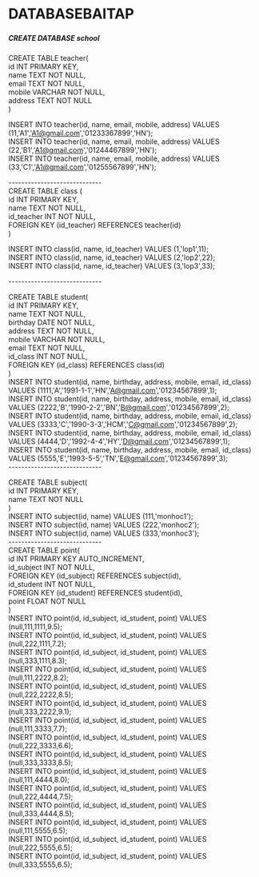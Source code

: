 # DATABASEBAITAP <h3>
<h5> CREATE DATABASE school </h5>
    
CREATE TABLE teacher( </br>
    id INT PRIMARY KEY, </br>
    name TEXT NOT NULL, </br>
    email TEXT NOT NULL, </br>
    mobile VARCHAR NOT NULL, </br>
    address TEXT NOT NULL </br>
)</br>

INSERT INTO teacher(id, name, email, mobile, address) VALUES (11,'A1','A1@gmail.com','01233367899','HN');</br>
INSERT INTO teacher(id, name, email, mobile, address) VALUES (22,'B1','A1@gmail.com','01244467899','HN');</br>
INSERT INTO teacher(id, name, email, mobile, address) VALUES (33,'C1','A1@gmail.com','01255567899','HN');</br>

-----------------------------</br>
CREATE TABLE class ( </br>
    id INT PRIMARY KEY,</br>
    name TEXT NOT NULL,</br>
    id_teacher INT NOT NULL,</br>
    FOREIGN KEY (id_teacher) REFERENCES teacher(id)</br>
)</br>

INSERT INTO class(id, name, id_teacher) VALUES (1,'lop1',11);</br>
INSERT INTO class(id, name, id_teacher) VALUES (2,'lop2',22);</br>
INSERT INTO class(id, name, id_teacher) VALUES (3,'lop3',33);</br>

-----------------------------</br>

CREATE TABLE student(</br>
   id INT PRIMARY KEY,</br>
   name TEXT NOT NULL,</br>
   birthday DATE NOT NULL,</br>
   address TEXT NOT NULL,</br>
   mobile VARCHAR NOT NULL,</br>
   email TEXT NOT NULL,</br>
   id_class INT NOT NULL,</br>
   FOREIGN KEY (id_class) REFERENCES class(id)</br>
)</br>
INSERT INTO student(id, name, birthday, address, mobile, email, id_class) VALUES (1111,'A','1991-1-1','HN','A@gmail.com','01234567899',1);</br>
INSERT INTO student(id, name, birthday, address, mobile, email, id_class) VALUES (2222,'B','1990-2-2','BN','B@gmail.com','01234567899',2);</br>
INSERT INTO student(id, name, birthday, address, mobile, email, id_class) VALUES (3333,'C','1990-3-3','HCM','C@gmail.com','01234567899',2);</br>
INSERT INTO student(id, name, birthday, address, mobile, email, id_class) VALUES (4444,'D','1992-4-4','HY','D@gmail.com','01234567899',1);</br>
INSERT INTO student(id, name, birthday, address, mobile, email, id_class) VALUES (5555,'E','1993-5-5','TN','E@gmail.com','01234567899',3);</br>
-----------------------------</br>

CREATE TABLE subject(</br>
    id INT PRIMARY KEY,</br>
    name TEXT NOT NULL</br>
)</br>
INSERT INTO subject(id, name) VALUES (111,'monhoc1');</br>
INSERT INTO subject(id, name) VALUES (222,'monhoc2');</br>
INSERT INTO subject(id, name) VALUES (333,'monhoc3');</br>
-----------------------------</br>
CREATE TABLE point(</br>
    id INT PRIMARY KEY AUTO_INCREMENT,</br>
    id_subject INT NOT NULL,</br>
    FOREIGN KEY (id_subject) REFERENCES subject(id),</br>
    id_student INT NOT NULL,</br>
    FOREIGN KEY (id_student) REFERENCES student(id),</br>
    point FLOAT NOT NULL</br>
)</br>
INSERT INTO point(id, id_subject, id_student, point) VALUES (null,111,1111,9.5);</br>
INSERT INTO point(id, id_subject, id_student, point) VALUES (null,222,1111,7.2);</br>
INSERT INTO point(id, id_subject, id_student, point) VALUES (null,333,1111,8.3);</br>
INSERT INTO point(id, id_subject, id_student, point) VALUES (null,111,2222,8.2);</br>
INSERT INTO point(id, id_subject, id_student, point) VALUES (null,222,2222,8.5);</br>
INSERT INTO point(id, id_subject, id_student, point) VALUES (null,333,2222,9.1);</br>
INSERT INTO point(id, id_subject, id_student, point) VALUES (null,111,3333,7.7);</br>
INSERT INTO point(id, id_subject, id_student, point) VALUES (null,222,3333,6.6);</br>
INSERT INTO point(id, id_subject, id_student, point) VALUES (null,333,3333,8.5);</br>
INSERT INTO point(id, id_subject, id_student, point) VALUES (null,111,4444,8.0);</br>
INSERT INTO point(id, id_subject, id_student, point) VALUES (null,222,4444,7.5);</br>
INSERT INTO point(id, id_subject, id_student, point) VALUES (null,333,4444,8.5);</br>
INSERT INTO point(id, id_subject, id_student, point) VALUES (null,111,5555,6.5);</br>
INSERT INTO point(id, id_subject, id_student, point) VALUES (null,222,5555,6.5);</br>
INSERT INTO point(id, id_subject, id_student, point) VALUES (null,333,5555,6.5);</br>

